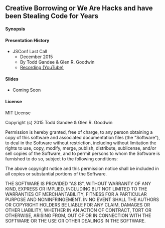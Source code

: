 ## Creative Borrowing or We Are Hacks and have been Stealing Code for Years

#### Synopsis

#### Presentation History

* JSConf Last Call
  - December 2015
  - By Todd Gandee & Glen R. Goodwin
  - [Recording (YouTube)](https://www.youtube.com/watch?v=6-1-bmYdKKQ&index=10&list=PL37ZVnwpeshEV5FASM9f8K29kCrHiKIwO)

#### Slides

* Coming Soon

#### License

MIT License

Copyright (c) 2015 Todd Gandee & Glen R. Goodwin

Permission is hereby granted, free of charge, to any person obtaining a copy
of this software and associated documentation files (the "Software"), to deal
in the Software without restriction, including without limitation the rights
to use, copy, modify, merge, publish, distribute, sublicense, and/or sell
copies of the Software, and to permit persons to whom the Software is
furnished to do so, subject to the following conditions:

The above copyright notice and this permission notice shall be included in all
copies or substantial portions of the Software.

THE SOFTWARE IS PROVIDED "AS IS", WITHOUT WARRANTY OF ANY KIND, EXPRESS OR
IMPLIED, INCLUDING BUT NOT LIMITED TO THE WARRANTIES OF MERCHANTABILITY,
FITNESS FOR A PARTICULAR PURPOSE AND NONINFRINGEMENT. IN NO EVENT SHALL THE
AUTHORS OR COPYRIGHT HOLDERS BE LIABLE FOR ANY CLAIM, DAMAGES OR OTHER
LIABILITY, WHETHER IN AN ACTION OF CONTRACT, TORT OR OTHERWISE, ARISING FROM,
OUT OF OR IN CONNECTION WITH THE SOFTWARE OR THE USE OR OTHER DEALINGS IN THE
SOFTWARE.
